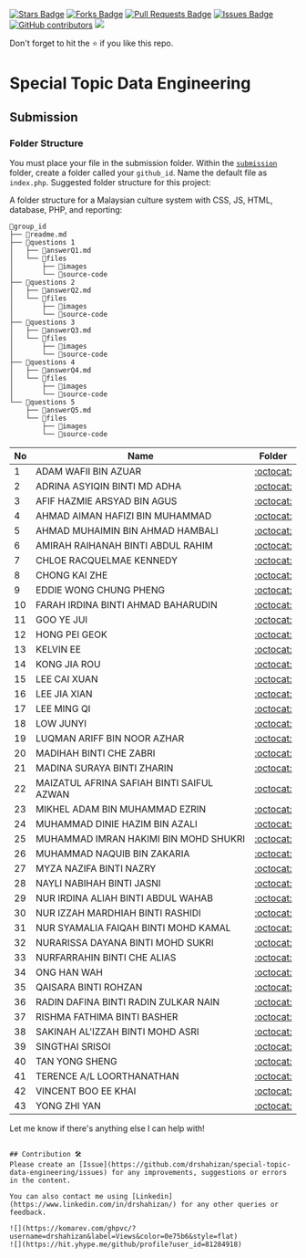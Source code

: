 <a href="https://github.com/drshahizan/SECP3843/stargazers"><img src="https://img.shields.io/github/stars/drshahizan/SECP3843" alt="Stars Badge"/></a>
<a href="https://github.com/drshahizan/SECP3843/network/members"><img src="https://img.shields.io/github/forks/drshahizan/SECP3843" alt="Forks Badge"/></a>
<a href="https://github.com/drshahizan/SECP3843/pulls"><img src="https://img.shields.io/github/issues-pr/drshahizan/SECP3843" alt="Pull Requests Badge"/></a>
<a href="https://github.com/drshahizan/SECP3843/issues"><img src="https://img.shields.io/github/issues/drshahizan/SECP3843" alt="Issues Badge"/></a>
<a href="https://github.com/drshahizan/SECP3843/graphs/contributors"><img alt="GitHub contributors" src="https://img.shields.io/github/contributors/drshahizan/SECP3843?color=2b9348"></a>
![](https://visitor-badge.glitch.me/badge?page_id=drshahizan/SECP3843)

Don't forget to hit the :star: if you like this repo.

# Special Topic Data Engineering

## Submission

### Folder Structure
You must place your file in the submission folder. Within the [`submission`](./submission) folder, create a folder called your  `github_id`. Name the default file as `index.php`. Suggested folder structure for this project:

A folder structure for a Malaysian culture system with CSS, JS, HTML, database, PHP, and reporting:

```
📁group_id
├── 📄readme.md
├── 📁questions 1
│   ├── 📄answerQ1.md
│   └── 📁files
│       ├── 📁images
│       └── 📁source-code
├── 📁questions 2
│   ├── 📄answerQ2.md
│   └── 📁files
│       ├── 📁images
│       └── 📁source-code
├── 📁questions 3
│   ├── 📄answerQ3.md
│   └── 📁files
│       ├── 📁images
│       └── 📁source-code
├── 📁questions 4
│   ├── 📄answerQ4.md
│   └── 📁files
│       ├── 📁images
│       └── 📁source-code
└── 📁questions 5
    ├── 📄answerQ5.md
    └── 📁files
        ├── 📁images
        └── 📁source-code
```

| No | Name | Folder |
| --- | --- | --- |
| 1 | ADAM WAFII BIN AZUAR | [:octocat:](https://github.com/Jokeryde) |
| 2 | ADRINA ASYIQIN BINTI MD ADHA | [:octocat:](https://github.com/adrinaasyiqin) |
| 3 | AFIF HAZMIE ARSYAD BIN AGUS | [:octocat:](https://github.com/AfifHazmie) |
| 4 | AHMAD AIMAN HAFIZI BIN MUHAMMAD | [:octocat:](https://github.com/AimanHafizi619) |
| 5 | AHMAD MUHAIMIN BIN AHMAD HAMBALI | [:octocat:](https://github.com/Mincridible) |
| 6 | AMIRAH RAIHANAH BINTI ABDUL RAHIM | [:octocat:](https://github.com/raihanarahim) |
| 7 | CHLOE RACQUELMAE KENNEDY | [:octocat:](https://github.com/Racquelmae) |
| 8 | CHONG KAI ZHE | [:octocat:](https://github.com/Chongkz29) |
| 9 | EDDIE WONG CHUNG PHENG | [:octocat:](https://github.com/Prowong01) |
| 10 | FARAH IRDINA BINTI AHMAD BAHARUDIN | [:octocat:](https://github.com/arasayooo) |
| 11 | GOO YE JUI | [:octocat:](https://github.com/yejui626) |
| 12 | HONG PEI GEOK | [:octocat:](https://github.com/peiyu00) |
| 13 | KELVIN EE | [:octocat:](https://github.com/Kelvinnn-2) |
| 14 | KONG JIA ROU | [:octocat:](https://github.com/jrkong2001utm) |
| 15 | LEE CAI XUAN | [:octocat:](https://github.com/leecaixuan) |
| 16 | LEE JIA XIAN | [:octocat:](https://github.com/Leejxx) |
| 17 | LEE MING QI | [:octocat:](https://github.com/MQiLEE) |
| 18 | LOW JUNYI | [:octocat:](https://github.com/LowJunyi2001) |
| 19 | LUQMAN ARIFF BIN NOOR AZHAR | [:octocat:](https://github.com/samsamsambal) |
| 20 | MADIHAH BINTI CHE ZABRI | [:octocat:](https://github.com/Madihah04) |
| 21 | MADINA SURAYA BINTI ZHARIN | [:octocat:](https://github.com/madinasuraya) |
| 22 | MAIZATUL AFRINA SAFIAH BINTI SAIFUL AZWAN | [:octocat:](https://github.com/maizatulafrina) |
| 23 | MIKHEL ADAM BIN MUHAMMAD EZRIN | [:octocat:](https://github.com/HUNK12) |
| 24 | MUHAMMAD DINIE HAZIM BIN AZALI | [:octocat:](https://github.com/DinieHazim) |
| 25 | MUHAMMAD IMRAN HAKIMI BIN MOHD SHUKRI | [:octocat:](https://github.com/muhdimranh) |
| 26 | MUHAMMAD NAQUIB BIN ZAKARIA | [:octocat:](https://github.com/nqbzkr01) |
| 27 | MYZA NAZIFA BINTI NAZRY | [:octocat:](https://github.com/myzanazifah) |
| 28 | NAYLI NABIHAH BINTI JASNI | [:octocat:](https://github.com/nellyexey) |
| 29| NUR IRDINA ALIAH BINTI ABDUL WAHAB | [:octocat:](https://github.com/Deelia99) |
| 30 | NUR IZZAH MARDHIAH BINTI RASHIDI | [:octocat:](https://github.com/izzahmardhiah) |
| 31 | NUR SYAMALIA FAIQAH BINTI MOHD KAMAL | [:octocat:](https://github.com/nursyamalia) |
| 32 | NURARISSA DAYANA BINTI MOHD SUKRI | [:octocat:](https://github.com/yanakunn) |
| 33 | NURFARRAHIN BINTI CHE ALIAS | [:octocat:](https://github.com/FarrahinUtm) |
| 34 | ONG HAN WAH | [:octocat:](https://github.com/ongwah) |
| 35 | QAISARA BINTI ROHZAN | [:octocat:](https://github.com/qaisarrra) |
| 36 | RADIN DAFINA BINTI RADIN ZULKAR NAIN | [:octocat:](https://github.com/radindafina) |
| 37 | RISHMA FATHIMA BINTI BASHER | [:octocat:](https://github.com/rishmafathima) |
| 38 | SAKINAH AL'IZZAH BINTI MOHD ASRI | [:octocat:](https://github.com/sakinahalizzah) |
| 39 | SINGTHAI SRISOI | [:octocat:](https://github.com/singthai-srisoi) |
| 40 | TAN YONG SHENG | [:octocat:](https://github.com/TanYongSheng728) |
| 41 | TERENCE A/L LOORTHANATHAN | [:octocat:](https://github.com/Terence172) |
| 42 | VINCENT BOO EE KHAI | [:octocat:](https://github.com/Vincboo) |
| 43 | YONG ZHI YAN | [:octocat:](https://github.com/yongzy328) |

Let me know if there's anything else I can help with!

```

## Contribution 🛠️
Please create an [Issue](https://github.com/drshahizan/special-topic-data-engineering/issues) for any improvements, suggestions or errors in the content.

You can also contact me using [Linkedin](https://www.linkedin.com/in/drshahizan/) for any other queries or feedback.

![](https://komarev.com/ghpvc/?username=drshahizan&label=Views&color=0e75b6&style=flat)
![](https://hit.yhype.me/github/profile?user_id=81284918)


